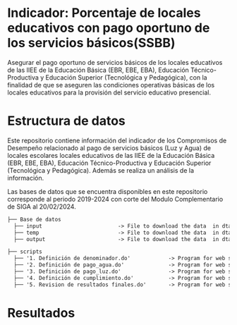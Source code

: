 
# Indicador: Porcentaje de locales educativos con pago oportuno de los servicios básicos(SSBB)

Asegurar el pago oportuno de servicios básicos de los locales educativos de las IIEE de la Educación Básica (EBR, EBE, EBA), Educación Técnico-Productiva y Educación Superior
(Tecnológica y Pedagógica), con la finalidad de que se aseguren las condiciones operativas básicas de los locales educativos para la provisión del servicio educativo presencial.


# Estructura de datos
Este repositorio contiene información del indicador de los Compromisos de Desempeño relacionado al pago de servicios básicos (Luz y Agua) de locales escolares locales educativos de las IIEE de la Educación Básica (EBR, EBE, EBA), Educación Técnico-Productiva y Educación Superior (Tecnológica y Pedagógica). Además se realiza un análisis de la información.

Las bases de datos que se encuentra disponibles en este repositorio corresponde al periodo 2019-2024 con corte del Modulo Complementario de SIGA al 20/02/2024.

```markdown
├── Base de datos                        
  ├── input                        -> File to download the data  in dta format.
  ├── temp                         -> File to download the data  in dta format.
  ├── output                       -> File to download the data  in dta format.

├── scripts
  ├── '1. Definición de denominador.do'            -> Program for web scrapping. Return a csv file with enconded utf-8 and a data frame.
  ├── '2. Definición de pago_agua.do'              -> Program for web scrapping. Return a csv file with enconded utf-8 and a data frame.
  ├── '3. Definición de pago_luz.do'               -> Program for web scrapping. Return a csv file with enconded utf-8 and a data frame.
  ├── '4. Definición de cumplimiento.do'           -> Program for web scrapping. Return a csv file with enconded utf-8 and a data frame.
  ├── '5. Revision de resultados finales.do'       -> Program for web scrapping. Return a csv file with enconded utf-8 and a data frame.
```

# Resultados

